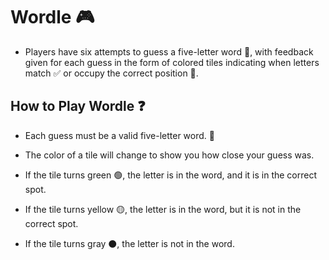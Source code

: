 # Wordle 🎮

- Players have six attempts to guess a five-letter word 🤔, with feedback given for each guess in the form of colored tiles indicating when letters match ✅ or occupy the correct position 🤏.

## How to Play Wordle ❓

- Each guess must be a valid five-letter word. 📝

- The color of a tile will change to show you how close your guess was. 

- If the tile turns green 🟢, the letter is in the word, and it is in the correct spot. 

- If the tile turns yellow 🟡, the letter is in the word, but it is not in the correct spot.

- If the tile turns gray ⚫, the letter is not in the word.
